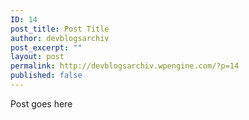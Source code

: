 ```yaml
---
ID: 14
post_title: Post Title
author: devblogsarchiv
post_excerpt: ""
layout: post
permalink: http://devblogsarchiv.wpengine.com/?p=14
published: false
---
```

Post goes here